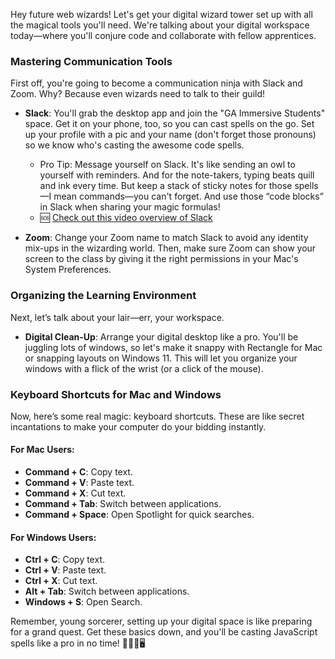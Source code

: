 Hey future web wizards! Let's get your digital wizard tower set up with all the magical tools you'll need. We're talking about your digital workspace today—where you'll conjure code and collaborate with fellow apprentices.

### Mastering Communication Tools

First off, you're going to become a communication ninja with Slack and Zoom. Why? Because even wizards need to talk to their guild!

- **Slack**: You'll grab the desktop app and join the "GA Immersive Students" space. Get it on your phone, too, so you can cast spells on the go. Set up your profile with a pic and your name (don't forget those pronouns) so we know who's casting the awesome code spells.
  - Pro Tip: Message yourself on Slack. It's like sending an owl to yourself with reminders. And for the note-takers, typing beats quill and ink every time. But keep a stack of sticky notes for those spells—I mean commands—you can't forget. And use those “code blocks” in Slack when sharing your magic formulas!
  - 🆘 [Check out this video overview of Slack](https://youtu.be/Yt66-u5UVOM?si=j5HBcGkXOht3MoOn)

- **Zoom**: Change your Zoom name to match Slack to avoid any identity mix-ups in the wizarding world. Then, make sure Zoom can show your screen to the class by giving it the right permissions in your Mac's System Preferences. 

### Organizing the Learning Environment

Next, let’s talk about your lair—err, your workspace.

- **Digital Clean-Up**: Arrange your digital desktop like a pro. You'll be juggling lots of windows, so let's make it snappy with Rectangle for Mac or snapping layouts on Windows 11. This will let you organize your windows with a flick of the wrist (or a click of the mouse).

### Keyboard Shortcuts for Mac and Windows

Now, here’s some real magic: keyboard shortcuts. These are like secret incantations to make your computer do your bidding instantly.

#### For Mac Users:
- **Command + C**: Copy text.
- **Command + V**: Paste text.
- **Command + X**: Cut text.
- **Command + Tab**: Switch between applications.
- **Command + Space**: Open Spotlight for quick searches.

#### For Windows Users:
- **Ctrl + C**: Copy text.
- **Ctrl + V**: Paste text.
- **Ctrl + X**: Cut text.
- **Alt + Tab**: Switch between applications.
- **Windows + S**: Open Search.

Remember, young sorcerer, setting up your digital space is like preparing for a grand quest. Get these basics down, and you'll be casting JavaScript spells like a pro in no time! 🧙‍♂️✨🖥️
